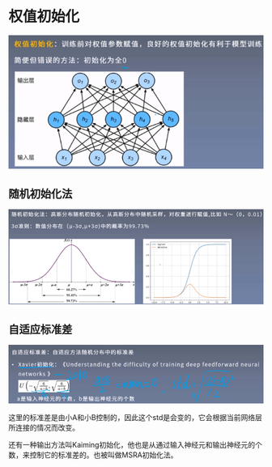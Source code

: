 

# 权值初始化

![image](https://github.com/xiaoxingchen505/Deep_Learning_Notes/blob/master/images/w.png)


## 随机初始化法

![image](https://github.com/xiaoxingchen505/Deep_Learning_Notes/blob/master/images/w1.png)

## 自适应标准差

![image](https://github.com/xiaoxingchen505/Deep_Learning_Notes/blob/master/images/w2.png)

这里的标准差是由小A和小B控制的，因此这个std是会变的，它会根据当前网络层所连接的情况而改变。

还有一种输出方法叫Kaiming初始化，他也是从通过输入神经元和输出神经元的个数，来控制它的标准差的。也被叫做MSRA初始化法。

#

